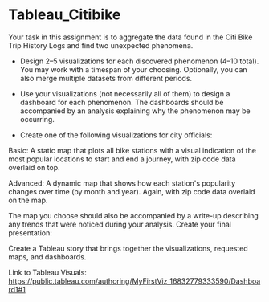 # Tableau_Citibike

Your task in this assignment is to aggregate the data found in the Citi Bike Trip History Logs and find two unexpected phenomena.

- Design 2–5 visualizations for each discovered phenomenon (4–10 total). You may work with a timespan of your choosing. Optionally, you can also merge multiple       datasets from different periods.

- Use your visualizations (not necessarily all of them) to design a dashboard for each phenomenon. The dashboards should be accompanied by an analysis                 explaining why the phenomenon may be occurring.

- Create one of the following visualizations for city officials:

Basic: A static map that plots all bike stations with a visual indication of the most popular locations to start and end a journey, with zip code data overlaid     on top.

Advanced: A dynamic map that shows how each station's popularity changes over time (by month and year). Again, with zip code data overlaid on the map.

The map you choose should also be accompanied by a write-up describing any trends that were noticed during your analysis.
Create your final presentation:

Create a Tableau story that brings together the visualizations, requested maps, and dashboards.

Link to Tableau Visuals: https://public.tableau.com/authoring/MyFirstViz_16832779333590/Dashboard1#1
